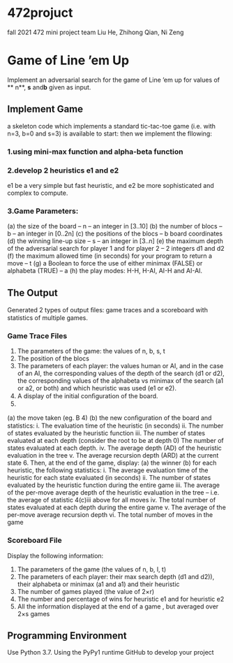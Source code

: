 # 472projuct
fall 2021 472 mini project team
Liu He, Zhihong Qian, Ni Zeng
# Game of Line ’em Up

Implement an adversarial search for the game of Line ’em up for values of ** n**, **s** and**b** given as input.


## Implement Game
a skeleton code which implements a standard tic-tac-toe game (i.e. with n=3, b=0 and s=3) is available to start: then we implement the fllowing:


### 1.using mini-max function and alpha-beta function
### 2.develop 2 heuristics e1 and e2 
e1 be a very simple but fast heuristic, and e2 be more sophisticated and complex to compute.
### 3.Game Parameters: 
(a) the size of the board – n – an integer in [3..10]
(b) the number of blocs – b – an integer in [0..2n]
(c) the positions of the blocs – b board coordinates
(d) the winning line-up size – s – an integer in [3..n]
(e) the maximum depth of the adversarial search for player 1 and for player 2 – 2 integers d1 and d2 
(f) the maximum allowed time (in seconds) for your program to return a move – t
(g) a Boolean to force the use of either minimax (FALSE) or alphabeta (TRUE) – a 
(h) the play modes: 
H-H, H-AI, AI-H and AI-AI.



## The Output

Generated 2 types of output ﬁles: game traces and a scoreboard with statistics of multiple games. 

### Game Trace Files

1.	The parameters of the game: the values of n, b, s, t
2.	The position of the blocs
3.	The parameters of each player: the values human or AI, and in the case of an AI, the corresponding values of the depth of the search (d1 or d2), the corresponding values of     the alphabeta vs minimax of the search (a1 or a2, or both) and which heuristic was used (e1 or e2).
4.	A display of the initial conﬁguration of the board.
5.
(a) the move taken (eg. B 4)
(b) the new conﬁguration of the board
and statistics:
i.	The evaluation time of the heuristic (in seconds)
ii.	The number of states evaluated by the heuristic function
iii.	The number of states evaluated at each depth (consider the root to be at depth 0)
The number of states evaluated at each depth. 
iv.	The average depth (AD) of the heuristic evaluation in the tree
v.	The average recursion depth (ARD) at the current state
6.	Then, at the end of the game, display:
(a) the winner
(b) for each heuristic, the following statistics:
i.	The average evaluation time of the heuristic for each state evaluated (in seconds)
ii.	The number of states evaluated by the heuristic function during the entire game
iii. The average of the per-move average depth of the heuristic evaluation in the tree – i.e. the average of statistic 4(c)iii above for all moves
iv.	The total number of states evaluated at each depth during the entire game
v.	The average of the per-move average recursion depth 
vi.	The total number of moves in the game

### Scoreboard File
Display the following information:
1.	The parameters of the game (the values of n, b, l, t)
2.	The parameters of each player: their max search depth (d1 and d2)), their alphabeta or minimax (a1 and a1) and their heuristic
3.	The number of games played (the value of 2×r)
4.	The number and percentage of wins for heuristic e1 and for heuristic e2
5.	All the information displayed at the end of a game , but averaged over 2×s games
## Programming Environment
Use Python 3.7. Using the PyPy1 runtime
GitHub to develop your project
